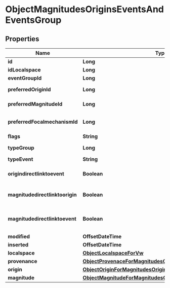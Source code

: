 

# ObjectMagnitudesOriginsEventsAndEventsGroup


## Properties

| Name | Type | Description | Notes |
|------------ | ------------- | ------------- | -------------|
|**id** | **Long** | Unique incremental id | bigint(20) |  [optional] |
|**idLocalspace** | **Long** | Localspace Id | bigint(19) |  [optional] |
|**eventGroupId** | **Long** | Link event group | bigint(20) |  [optional] [readonly] |
|**preferredOriginId** | **Long** | Link: preferred origin. It can be NULL. | bigint(20) |  [optional] [readonly] |
|**preferredMagnitudeId** | **Long** | Link: preferred magnitude. It can be NULL. | bigint(20) |  [optional] [readonly] |
|**preferredFocalmechanismId** | **Long** | Link: preferred focalmechanism. It can be NULL. | bigint(20) |  [optional] [readonly] |
|**flags** | **String** | Flags for origin | varchar(255) |  [optional] [readonly] |
|**typeGroup** | **Long** | Group type. Used by clustering algorithm | tinyint(4) |  [optional] [readonly] |
|**typeEvent** | **String** | Name | varchar(255) |  [optional] |
|**origindirectlinktoevent** | **Boolean** | Origin entity is directly linked to Event entity (origin.fk_event&#x3D;event.id) |  [optional] |
|**magnitudedirectlinktoorigin** | **Boolean** | Magnitude entity is directly linked to Origin entity (magnitude.fk_origin&#x3D;origin.id) |  [optional] |
|**magnitudedirectlinktoevent** | **Boolean** | Magnitude entity is directly linked to Event entity (magnitude.fk_origin&#x3D;origin.id -&gt; origin.fk_event&#x3D;event.id) |  [optional] |
|**modified** | **OffsetDateTime** | Last Review | timestamp |  [optional] [readonly] |
|**inserted** | **OffsetDateTime** | Insert time | timestamp |  [optional] [readonly] |
|**localspace** | [**ObjectLocalspaceForVw**](ObjectLocalspaceForVw.md) |  |  [optional] |
|**provenance** | [**ObjectProvenaceForMagnitudesOriginsEventsAndEventsGroup**](ObjectProvenaceForMagnitudesOriginsEventsAndEventsGroup.md) |  |  [optional] |
|**origin** | [**ObjectOriginForMagnitudesOriginsEventsAndEventsGroup**](ObjectOriginForMagnitudesOriginsEventsAndEventsGroup.md) |  |  [optional] |
|**magnitude** | [**ObjectMagnitudeForMagnitudesOriginsEventsAndEventsGroup**](ObjectMagnitudeForMagnitudesOriginsEventsAndEventsGroup.md) |  |  [optional] |



